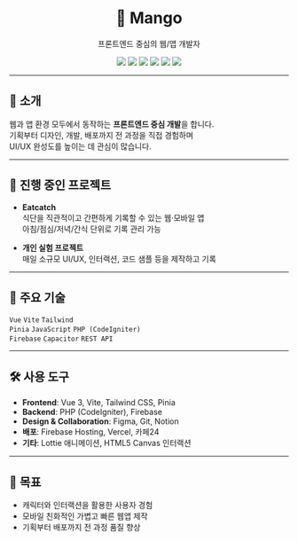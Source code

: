 <h1 align="center">🥭 Mango</h1>
<p align="center">프론트엔드 중심의 웹/앱 개발자</p>

<p align="center">
  <img src="https://img.shields.io/badge/Frontend-Vue3%20%7C%20Vite%20%7C%20TailwindCSS-brightgreen?style=flat-square&logo=vue.js&logoColor=white" />
  <img src="https://img.shields.io/badge/State%20Mgmt-Pinia-blue?style=flat-square" />
  <img src="https://img.shields.io/badge/Backend-PHP%20(CodeIgniter)-orange?style=flat-square&logo=php&logoColor=white" />
  <img src="https://img.shields.io/badge/Hosting-Firebase%20%7C%20Vercel%20%7C%20Cafe24-yellow?style=flat-square&logo=firebase" />
  <img src="https://img.shields.io/badge/Tools-Figma%20%7C%20Git%20%7C%20VSCode-blueviolet?style=flat-square&logo=visualstudiocode" />
  <img src="https://img.shields.io/badge/Mobile-Capacitor-lightgrey?style=flat-square&logo=ionic" />
</p>

---

## 👋 소개

웹과 앱 환경 모두에서 동작하는 **프론트엔드 중심 개발**을 합니다.  
기획부터 디자인, 개발, 배포까지 전 과정을 직접 경험하며  
UI/UX 완성도를 높이는 데 관심이 많습니다.

---

## 🌱 진행 중인 프로젝트

- **Eatcatch**  
  식단을 직관적이고 간편하게 기록할 수 있는 웹·모바일 앱  
  아침/점심/저녁/간식 단위로 기록 관리 가능

- **개인 실험 프로젝트**  
  매일 소규모 UI/UX, 인터랙션, 코드 샘플 등을 제작하고 기록

---

## 🔑 주요 기술

`Vue` `Vite` `Tailwind`  
`Pinia` `JavaScript` `PHP (CodeIgniter)`  
`Firebase` `Capacitor` `REST API`

---

## 🛠️ 사용 도구

- **Frontend**: Vue 3, Vite, Tailwind CSS, Pinia  
- **Backend**: PHP (CodeIgniter), Firebase  
- **Design & Collaboration**: Figma, Git, Notion  
- **배포**: Firebase Hosting, Vercel, 카페24  
- **기타**: Lottie 애니메이션, HTML5 Canvas 인터랙션

---

## 🎯 목표

- 캐릭터와 인터랙션을 활용한 사용자 경험  
- 모바일 친화적인 가볍고 빠른 웹앱 제작  
- 기획부터 배포까지 전 과정 품질 향상
